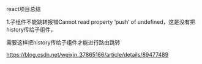 react项目总结

1.子组件不能跳转报错Cannot read property ‘push’ of undefined，这是没有把history传给子组件，
<BottomBar  history={this.props.history}/>

需要这样把history传给子组件才能进行路由跳转

https://blog.csdn.net/weixin_37865166/article/details/89477489


